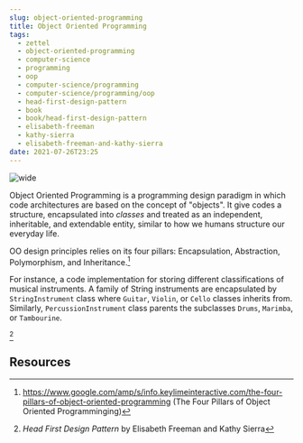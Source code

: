 ```yaml
---
slug: object-oriented-programming
title: Object Oriented Programming
tags:
  - zettel
  - object-oriented-programming
  - computer-science
  - programming
  - oop
  - computer-science/programming
  - computer-science/programming/oop
  - head-first-design-pattern
  - book
  - book/head-first-design-pattern
  - elisabeth-freeman
  - kathy-sierra
  - elisabeth-freeman-and-kathy-sierra
date: 2021-07-26T23:25
---
```



![wide](https://upload.wikimedia.org/wikipedia/commons/thumb/9/98/CPT-OOP-objects_and_classes_-_attmeth.svg/498px-CPT-OOP-objects_and_classes_-_attmeth.svg.png "image from Wikimedia Commons (cc)")

Object Oriented Programming is a programming design paradigm in which code
architectures are based on the concept of "objects". It give codes a structure,
encapsulated into _classes_ and treated as an independent, inheritable, and
extendable entity, similar to how we humans structure our everyday life.

OO design principles relies on its four pillars: Encapsulation, Abstraction,
Polymorphism, and Inheritance.[^1]

For instance, a code implementation for storing different classifications of
musical instruments. A family of String instruments are encapsulated by
`StringInstrument` class where `Guitar`, `Violin`, or `Cello` classes inherits
from. Similarly, `PercussionInstrument` class parents the subclasses `Drums`,
`Marimba`, or `Tambourine`.

[^2]

## Resources

[^1]: https://www.google.com/amp/s/info.keylimeinteractive.com/the-four-pillars-of-object-oriented-programming (The Four Pillars of Object Oriented Programminging)
[^2]: _Head First Design Pattern_ by Elisabeth Freeman and Kathy Sierra

